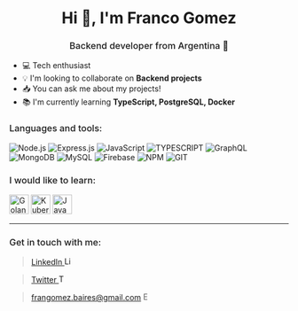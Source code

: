 <h1 align="center">Hi 👋, I'm Franco Gomez</h1>
<h3 align="center" style="font-weight: 500;">Backend developer from Argentina 👾</h3>

- 💻 Tech enthusiast
- 💡 I'm looking to collaborate on **Backend projects**
- 📥 You can ask me about my projects!
- 📚 I'm currently learning **TypeScript, PostgreSQL, Docker**

<h3 style="font-weight: 500;">Languages and tools:</h3>

![Node.js](https://img.icons8.com/color/35/nodejs.png) ![Express.js](https://img.icons8.com/color/35/express.png) ![JavaScript](https://img.icons8.com/color/35/javascript.png) ![TYPESCRIPT](https://img.icons8.com/color/35/typescript.png) ![GraphQL](https://img.icons8.com/color/35/000000/graphql.png) ![MongoDB](https://img.icons8.com/color/35/mongodb.png) ![MySQL](https://img.icons8.com/color/35/mysql-logo.png) ![Firebase](https://img.icons8.com/color/35/firebase.png) ![NPM](https://img.icons8.com/color/35/npm.png) ![GIT](https://img.icons8.com/color/35/git.png)

<h3 style="font-weight: 500;">I would like to learn:</h3>

<img src="https://cdn.icon-icons.com/icons2/2699/PNG/512/golang_logo_icon_171073.png" width="35px" height="35px" alt="Golang"> <img src="https://cdn.icon-icons.com/icons2/2415/PNG/512/java_original_wordmark_logo_icon_146459.png" width="35px" height="35px" alt="Kubernetes"> <img src="https://cdn2.iconfinder.com/data/icons/mixd/512/16_kubernetes-512.png" width="35px" height="35px" alt="Java">

<hr>
<h3 style="font-weight: 500;">Get in touch with me:</h3>

> <a href="https://www.linkedin.com/in/gomezfranco/" target="_BLANK">LinkedIn <img src="https://cdn1.iconfinder.com/data/icons/logotypes/32/square-linkedin-256.png" width="15px" height="15px" alt="LinkedIn"></a>

> <a href="https://twitter.com/sukiDeveloper" target="_BLANK">Twitter <img src="https://cdn3.iconfinder.com/data/icons/2018-social-media-logotypes/1000/2018_social_media_popular_app_logo_twitter-256.png" width="15px" height="15px" alt="Twitter"></a>

> frangomez.baires@gmail.com <img src="https://cdn4.iconfinder.com/data/icons/logos-brands-in-colors/48/google-gmail-256.png" width="15px" height="15px" alt="Email">
